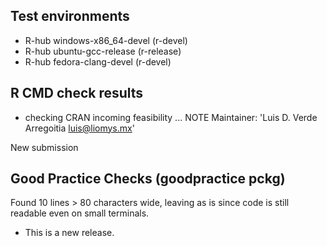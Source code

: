 ## Test environments
- R-hub windows-x86_64-devel (r-devel)
- R-hub ubuntu-gcc-release (r-release)
- R-hub fedora-clang-devel (r-devel)

## R CMD check results
* checking CRAN incoming feasibility ... NOTE
Maintainer: 'Luis D. Verde Arregoitia <luis@liomys.mx>'

New submission
  
## Good Practice Checks (goodpractice pckg)
Found 10 lines > 80 characters wide, leaving as is since code is still readable even on small terminals.


* This is a new release.
